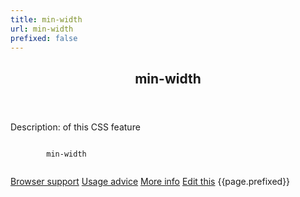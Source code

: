 ```yaml
---
title: min-width
url: min-width
prefixed: false
---
```


<article id="min-width" class="feature prefix-{{page.prefixed}}">
	<header class="feature__header">
		<h2>min-width</h2>
	</header>
	<p class="feature__description">
		Description: of this CSS feature
	</p>
	<pre class="feature__code"><code>
		min-width
	</code></pre>
	<footer class="feature__footer">
		<a href="http://caniuse.com/min-width">Browser support</a> 
		<a href="http://html5please.com/#min-width">Usage advice</a> 
		<a href="http://www.css3files.com/min-width">More info</a> 
		<a href="https://github.com/davidhund/shouldiprefix/blob/ghpages/_posts/{{page.title}}.md">Edit this</a> 
		<span class="feature__prefix">{{page.prefixed}}</span>
	</footer>
</article>
